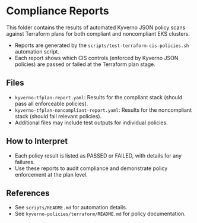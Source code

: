 # Compliance Reports

This folder contains the results of automated Kyverno JSON policy scans against Terraform plans for both compliant and noncompliant EKS clusters.

- Reports are generated by the `scripts/test-terraform-cis-policies.sh` automation script.
- Each report shows which CIS controls (enforced by Kyverno JSON policies) are passed or failed at the Terraform plan stage.

## Files
- `kyverno-tfplan-report.yaml`: Results for the compliant stack (should pass all enforceable policies).
- `kyverno-tfplan-noncompliant-report.yaml`: Results for the noncompliant stack (should fail relevant policies).
- Additional files may include test outputs for individual policies.

## How to Interpret
- Each policy result is listed as PASSED or FAILED, with details for any failures.
- Use these reports to audit compliance and demonstrate policy enforcement at the plan level.

## References
- See `scripts/README.md` for automation details.
- See `kyverno-policies/terraform/README.md` for policy documentation. 